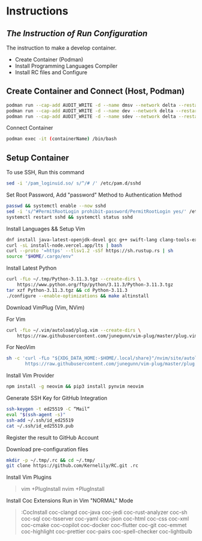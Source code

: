 # Instructions
## _The Instruction of Run Configuration_

The instruction to make a develop container.

- Create Container (Podman)
- Install Programming Languages Compiler
- Install RC files and Configure

## Create Container and Connect (Host, Podman)
```sh
podman run --cap-add AUDIT_WRITE -d --name dmsv --network delta --restart=always -p 8192:8192 -p 19132:19132/udp -p 25565:25565 -v /svf/msf:/svf/msf -v /svf/tmp:/svf/tmp -v /svf/wsf:/svf/wsf dmsv:5.1
podman run --cap-add AUDIT_WRITE -d --name dev --network delta --restart=always -p 87:22 -p 60000-60100:60000-60050/udp -v /svf/msf:/svf/msf -v /svf/tmp:/svf/tmp -v /svf/wsf:/svf/wsf dev:5.1
podman run --cap-add AUDIT_WRITE -d --name sdev --network delta --restart=always -p 86:22 -p 60101-60200:60051-60100/udp sdev:5.1
```

Connect Container
```sh
podman exec -it (containerName) /bin/bash
```

## Setup Container
To use SSH, Run this command
```sh
sed -i '/pam_loginuid.so/ s/^/# /' /etc/pam.d/sshd
```

Set Root Password, Add \"password\" Method to Authentication Method 
```sh
passwd && systemctl enable --now sshd
sed -i 's/^#PermitRootLogin prohibit-password/PermitRootLogin yes/' /etc/ssh/sshd_config
systemctl restart sshd && systemctl status sshd
```

Install Languages && Setup Vim
```sh
dnf install java-latest-openjdk-devel gcc g++ swift-lang clang-tools-extra openssl-devel bzip2-devel sqlite-devel zlib-devel -y
curl -sL install-node.vercel.app/lts | bash
curl --proto '=https' --tlsv1.2 -sSf https://sh.rustup.rs | sh
source "$HOME/.cargo/env"
```

Install Latest Python
```sh
curl -fLo ~/.tmp/Python-3.11.3.tgz --create-dirs \
    https://www.python.org/ftp/python/3.11.3/Python-3.11.3.tgz
tar xzf Python-3.11.3.tgz && cd Python-3.11.3
./configure --enable-optimizations && make altinstall 
```

Download VimPlug (Vim, NVim)

For Vim
```sh
curl -fLo ~/.vim/autoload/plug.vim --create-dirs \
    https://raw.githubusercontent.com/junegunn/vim-plug/master/plug.vim
```

For NeoVim
```sh
sh -c 'curl -fLo "${XDG_DATA_HOME:-$HOME/.local/share}"/nvim/site/autoload/plug.vim --create-dirs \
       https://raw.githubusercontent.com/junegunn/vim-plug/master/plug.vim'
```

Install Vim Provider
```sh
npm install -g neovim && pip3 install pynvim neovim
```

Generate SSH Key for GitHub Integration
```sh
ssh-keygen -t ed25519 -C “Mail“
eval "$(ssh-agent -s)"
ssh-add ~/.ssh/id_ed25519
cat ~/.ssh/id_ed25519.pub
```
Register the result to GitHub Account

Download pre-configuration files
```sh
mkdir -p ~/.tmp/.rc && cd ~/.tmp/
git clone https://github.com/Kernelily/RC.git .rc
```

Install Vim Plugins
> vim +PlugInstall
> nvim +PlugInstall

Install Coc Extensions
Run in Vim \"NORMAL\" Mode
> :CocInstall coc-clangd coc-java coc-jedi coc-rust-analyzer coc-sh coc-sql coc-tsserver coc-yaml coc-json coc-html coc-css coc-xml coc-cmake coc-copilot coc-docker coc-flutter coc-git coc-emmet coc-highlight coc-prettier coc-pairs coc-spell-checker coc-lightbulb
